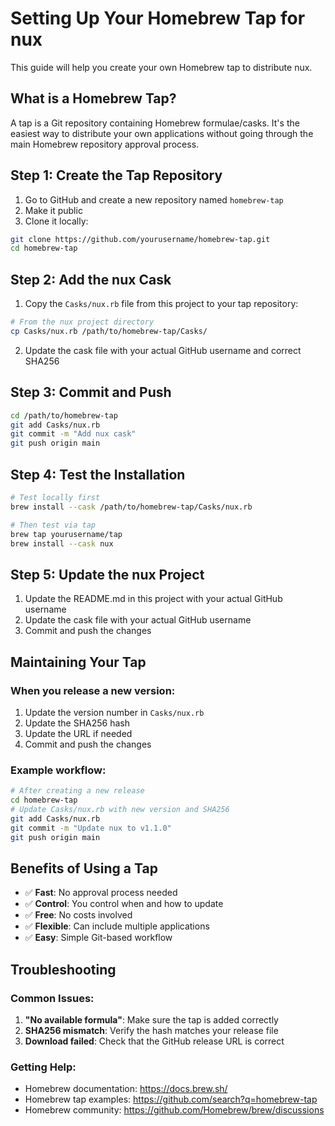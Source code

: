 # Setting Up Your Homebrew Tap for nux

This guide will help you create your own Homebrew tap to distribute nux.

## What is a Homebrew Tap?

A tap is a Git repository containing Homebrew formulae/casks. It's the easiest way to distribute your own applications without going through the main Homebrew repository approval process.

## Step 1: Create the Tap Repository

1. Go to GitHub and create a new repository named `homebrew-tap`
2. Make it public
3. Clone it locally:

```bash
git clone https://github.com/yourusername/homebrew-tap.git
cd homebrew-tap
```

## Step 2: Add the nux Cask

1. Copy the `Casks/nux.rb` file from this project to your tap repository:

```bash
# From the nux project directory
cp Casks/nux.rb /path/to/homebrew-tap/Casks/
```

2. Update the cask file with your actual GitHub username and correct SHA256

## Step 3: Commit and Push

```bash
cd /path/to/homebrew-tap
git add Casks/nux.rb
git commit -m "Add nux cask"
git push origin main
```

## Step 4: Test the Installation

```bash
# Test locally first
brew install --cask /path/to/homebrew-tap/Casks/nux.rb

# Then test via tap
brew tap yourusername/tap
brew install --cask nux
```

## Step 5: Update the nux Project

1. Update the README.md in this project with your actual GitHub username
2. Update the cask file with your actual GitHub username
3. Commit and push the changes

## Maintaining Your Tap

### When you release a new version:

1. Update the version number in `Casks/nux.rb`
2. Update the SHA256 hash
3. Update the URL if needed
4. Commit and push the changes

### Example workflow:

```bash
# After creating a new release
cd homebrew-tap
# Update Casks/nux.rb with new version and SHA256
git add Casks/nux.rb
git commit -m "Update nux to v1.1.0"
git push origin main
```

## Benefits of Using a Tap

- ✅ **Fast**: No approval process needed
- ✅ **Control**: You control when and how to update
- ✅ **Free**: No costs involved
- ✅ **Flexible**: Can include multiple applications
- ✅ **Easy**: Simple Git-based workflow

## Troubleshooting

### Common Issues:

1. **"No available formula"**: Make sure the tap is added correctly
2. **SHA256 mismatch**: Verify the hash matches your release file
3. **Download failed**: Check that the GitHub release URL is correct

### Getting Help:

- Homebrew documentation: https://docs.brew.sh/
- Homebrew tap examples: https://github.com/search?q=homebrew-tap
- Homebrew community: https://github.com/Homebrew/brew/discussions
